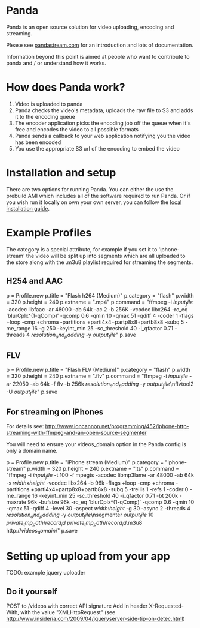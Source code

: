 Panda
=====

Panda is an open source solution for video uploading, encoding and streaming.

Please see [pandastream.com](http://pandastream.com/) for an introduction and lots of documentation.

Information beyond this point is aimed at people who want to contribute to panda and / or understand how it works.

How does Panda work?
====================

1. Video is uploaded to panda
2. Panda checks the video's metadata, uploads the raw file to S3 and adds it to the encoding queue
3. The encoder application picks the encoding job off the queue when it's free and encodes the video to all possible formats
4. Panda sends a callback to your web application notifying you the video has been encoded
5. You use the appropriate S3 url of the encoding to embed the video

Installation and setup
======================

There are two options for running Panda. You can either the use the prebuild AMI which includes all of the software required to run Panda. Or if you wish run it locally on own your own server, you can follow the [local installation guide](http://pandastream.com/docs/local_installation).

Example Profiles
================

The category is a special attribute, for example if you set it to 'iphone-stream' the video will be split up into segments which are all uploaded to the store along with the .m3u8 playlist required for streaming the segments.

H254 and AAC
------------

p = Profile.new
p.title = "Flash h264 (Medium)"
p.category = "flash"
p.width = 320
p.height = 240
p.extname = ".mp4"
p.command = "ffmpeg -i $input_file$ -acodec libfaac -ar 48000 -ab 64k -ac 2 -b 256K -vcodec libx264 -rc_eq 'blurCplx^(1-qComp)' -qcomp 0.6 -qmin 10 -qmax 51 -qdiff 4 -coder 1 -flags +loop -cmp +chroma -partitions +parti4x4+partp8x8+partb8x8 -subq 5 -me_range 16 -g 250 -keyint_min 25 -sc_threshold 40 -i_qfactor 0.71 -threads 4 $resolution_and_padding$ -y $output_file$"
p.save

FLV
------------

p = Profile.new
p.title = "Flash FLV (Medium)"
p.category = "flash"
p.width = 320
p.height = 240
p.extname = ".flv"
p.command = "ffmpeg -i $input_file$ -ar 22050 -ab 64k -f flv -b 256k $resolution_and_padding$ -y $output_file$\nflvtool2 -U $output_file$"
p.save

For streaming on iPhones
-----------

For details see:  http://www.ioncannon.net/programming/452/iphone-http-streaming-with-ffmpeg-and-an-open-source-segmenter

You will need to ensure your videos_domain option in the Panda config is only a domain name.

p = Profile.new
p.title = "iPhone stream (Medium)"
p.category = "iphone-stream"
p.width = 320
p.height = 240
p.extname = ".ts"
p.command = "ffmpeg -i $input_file$ -t 100 -f mpegts -acodec libmp3lame -ar 48000 -ab 64k -s $width$x$height$ -vcodec libx264 -b 96k -flags +loop -cmp +chroma -partitions +parti4x4+partp8x8+partb8x8 -subq 5 -trellis 1 -refs 1 -coder 0 -me_range 16 -keyint_min 25 -sc_threshold 40 -i_qfactor 0.71 -bt 200k -maxrate 96k -bufsize 96k -rc_eq 'blurCplx^(1-qComp)' -qcomp 0.6 -qmin 10 -qmax 51 -qdiff 4 -level 30 -aspect $width$:$height$ -g 30 -async 2 -threads 4 $resolution_and_padding$ -y $output_file$\nsegmenter $output_file$ 10 $private_tmp_path$/$record_id$ $private_tmp_path$/$record_id$.m3u8 http://$videos_domain$/"
p.save

Setting up upload from your app
===============================

TODO: example jquery uploader

Do it yourself
--------------

POST to /videos with correct API signature
Add in header X-Requested-With, with the value "XMLHttpRequest" (see http://www.insideria.com/2009/04/jqueryserver-side-tip-on-detec.html)